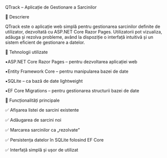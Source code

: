 QTrack – Aplicație de Gestionare a Sarcinilor

📌 Descriere

QTrack este o aplicație web simplă pentru gestionarea sarcinilor definite de utilizator, dezvoltată cu ASP.NET Core Razor Pages. Utilizatorii pot vizualiza, adăuga și rezolva probleme, având la dispoziție o interfață intuitivă și un sistem eficient de gestionare a datelor.

🔧 Tehnologii utilizate

▪️ASP.NET Core Razor Pages – pentru dezvoltarea aplicației web

▪️Entity Framework Core – pentru manipularea bazei de date

▪️SQLite – ca bază de date lightweight

▪️EF Core Migrations – pentru gestionarea structurii bazei de date

🎯 Funcționalități principale

✅ Afișarea listei de sarcini existente

✅ Adăugarea de sarcini noi

✅ Marcarea sarcinilor ca „rezolvate”

✅ Persistența datelor în SQLite folosind EF Core

✅ Interfață simplă și ușor de utilizat

